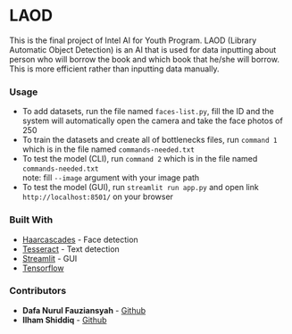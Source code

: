 # LAOD
This is the final project of Intel AI for Youth Program. LAOD (Library Automatic Object Detection) is an AI that is used for data inputting about person who will borrow the book and which book that he/she will borrow. This is more efficient rather than inputting data manually. 

### Usage
* To add datasets, run the file named `faces-list.py`, fill the ID and the system will automatically open the camera and take the face photos of 250
* To train the datasets and create all of bottlenecks files, run `command 1` which is in the file named `commands-needed.txt`
* To test the model (CLI), run `command 2` which is in the file named `commands-needed.txt`<br/> note: fill `--image` argument with your image path
* To test the model (GUI), run `streamlit run app.py` and open link `http://localhost:8501/` on your browser

### Built With
* [Haarcascades](https://github.com/opencv/opencv/tree/master/data/haarcascades) - Face detection
* [Tesseract](https://pypi.org/project/pytesseract/) - Text detection
* [Streamlit](https://streamlit.io/) - GUI
* [Tensorflow](https://www.tensorflow.org/)

### Contributors
* **Dafa Nurul Fauziansyah** - [Github](https://github.com/dafanf)
* **Ilham Shiddiq** - [Github](https://github.com/IlhamShiddiq)
